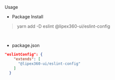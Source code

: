 Usage

* Package Install
> yarn add -D eslint @lipex360-ui/eslint-config

<br />

* package.json

```json
"eslintConfig": {
    "extends": [
      "@lipex360-ui/eslint-config"
    ]
  }
```
